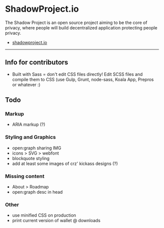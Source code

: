 # ShadowProject.io

The Shadow Project is an open source project aiming to be the core of privacy, where people will build decentralized application protecting people privacy.

* [shadowproject.io](http://shadowproject.io)

----

## Info for contributors

* Built with Sass = don't edit CSS files directly! Edit SCSS files and compile them to CSS (use Gulp, Grunt, node-sass, Koala App, Prepros or whatever :)

## Todo

### Markup

* ARIA markup (?)

### Styling and Graphics

* open:graph sharing IMG
* icons > SVG > webfont
* blockquote styling
* add at least some images of crz' kickass designs (?)


### Missing content

* About > Roadmap
* open:graph desc in head


### Other

* use minified CSS on production
* print current version of wallet @ downloads
